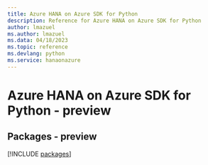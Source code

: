 ```yaml
---
title: Azure HANA on Azure SDK for Python
description: Reference for Azure HANA on Azure SDK for Python
author: lmazuel
ms.author: lmazuel
ms.data: 04/18/2023
ms.topic: reference
ms.devlang: python
ms.service: hanaonazure
---
```

# Azure HANA on Azure SDK for Python - preview
## Packages - preview
[!INCLUDE [packages](hana-on-azure-index.md)]